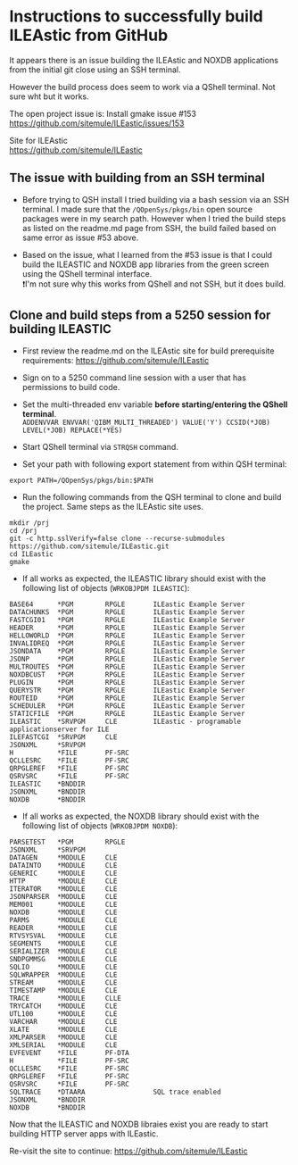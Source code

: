 # Instructions to successfully build ILEAstic from GitHub
It appears there is an issue building the ILEAstic and NOXDB applications from the initial git close using an SSH terminal.

However the build process does seem to work via a QShell terminal.  Not sure wht but it works.   

The open project issue is: Install gmake issue #153   
https://github.com/sitemule/ILEastic/issues/153   

Site for ILEAstic   
https://github.com/sitemule/ILEastic   

## The issue with building from an SSH terminal
- Before trying to QSH install I tried building via a bash session via an SSH terminal.  I made sure that the ```/QOpenSys/pkgs/bin``` open source packages were in my search path. However when I tried the build steps as listed on the readme.md page from SSH, the build failed based on same error as issue #53 above.

- Based on the issue, what I learned from the #53 issue  is that I could build the ILEASTIC and NOXDB app libraries from the green screen using the QShell terminal interface.   
  ❗I'm not sure why this works from QShell and not SSH, but it does build.  

## Clone and build steps from a 5250 session for building ILEASTIC
- First review the readme.md on the ILEAstic site for build prerequisite requirements: https://github.com/sitemule/ILEastic   

- Sign on to a 5250 command line session with a user that has permissions to build code.

- Set the multi-threaded env variable **before starting/entering the QShell terminal**.    
```ADDENVVAR ENVVAR('QIBM_MULTI_THREADED') VALUE('Y') CCSID(*JOB) LEVEL(*JOB) REPLACE(*YES)```

- Start QShell terminal via ```STRQSH``` command.

- Set your path with following export statement from within QSH terminal:
```
export PATH=/QOpenSys/pkgs/bin:$PATH
```

- Run the following commands from the QSH terminal to clone and build the project. Same steps as the ILEAstic site uses.
```
mkdir /prj
cd /prj 
git -c http.sslVerify=false clone --recurse-submodules https://github.com/sitemule/ILEastic.git
cd ILEastic
gmake  
```

- If all works as expected, the ILEASTIC library should exist with the following list of objects (```WRKOBJPDM ILEASTIC```):
```
BASE64      *PGM        RPGLE       ILEastic Example Server
DATACHUNKS  *PGM        RPGLE       ILEastic Example Server
FASTCGI01   *PGM        RPGLE       ILEastic Example Server
HEADER      *PGM        RPGLE       ILEastic Example Server
HELLOWORLD  *PGM        RPGLE       ILEastic Example Server
INVALIDREQ  *PGM        RPGLE       ILEastic Example Server
JSONDATA    *PGM        RPGLE       ILEastic Example Server
JSONP       *PGM        RPGLE       ILEastic Example Server
MULTROUTES  *PGM        RPGLE       ILEastic Example Server              
NOXDBCUST   *PGM        RPGLE       ILEastic Example Server              
PLUGIN      *PGM        RPGLE       ILEastic Example Server              
QUERYSTR    *PGM        RPGLE       ILEastic Example Server              
ROUTEID     *PGM        RPGLE       ILEastic Example Server              
SCHEDULER   *PGM        RPGLE       ILEastic Example Server              
STATICFILE  *PGM        RPGLE       ILEastic Example Server              
ILEASTIC    *SRVPGM     CLE         ILEastic - programable applicationserver for ILE
ILEFASTCGI  *SRVPGM     CLE                                           
JSONXML     *SRVPGM                                                   
H           *FILE       PF-SRC                                        
QCLLESRC    *FILE       PF-SRC                                        
QRPGLEREF   *FILE       PF-SRC                                        
QSRVSRC     *FILE       PF-SRC                                        
ILEASTIC    *BNDDIR                                                   
JSONXML     *BNDDIR                                                   
NOXDB       *BNDDIR
```

- If all works as expected, the NOXDB library should exist with the following list of objects (```WRKOBJPDM NOXDB```):
```
PARSETEST   *PGM        RPGLE                                
JSONXML     *SRVPGM                                          
DATAGEN     *MODULE     CLE                                  
DATAINTO    *MODULE     CLE                                  
GENERIC     *MODULE     CLE                                  
HTTP        *MODULE     CLE                                  
ITERATOR    *MODULE     CLE                                  
JSONPARSER  *MODULE     CLE
MEM001      *MODULE     CLE       
NOXDB       *MODULE     CLE       
PARMS       *MODULE     CLE       
READER      *MODULE     CLE       
RTVSYSVAL   *MODULE     CLE       
SEGMENTS    *MODULE     CLE       
SERIALIZER  *MODULE     CLE       
SNDPGMMSG   *MODULE     CLE
SQLIO       *MODULE     CLE  
SQLWRAPPER  *MODULE     CLE  
STREAM      *MODULE     CLE  
TIMESTAMP   *MODULE     CLE  
TRACE       *MODULE     CLLE 
TRYCATCH    *MODULE     CLE  
UTL100      *MODULE     CLE  
VARCHAR     *MODULE     CLE
XLATE       *MODULE     CLE           
XMLPARSER   *MODULE     CLE           
XMLSERIAL   *MODULE     CLE           
EVFEVENT    *FILE       PF-DTA        
H           *FILE       PF-SRC        
QCLLESRC    *FILE       PF-SRC        
QRPGLEREF   *FILE       PF-SRC        
QSRVSRC     *FILE       PF-SRC
SQLTRACE    *DTAARA                 SQL trace enabled 
JSONXML     *BNDDIR                                   
NOXDB       *BNDDIR                                   
```

Now that the ILEASTIC and NOXDB libraies exist you are ready to start building HTTP server apps with ILEastic.

Re-visit the site to continue: https://github.com/sitemule/ILEastic   







 
  
